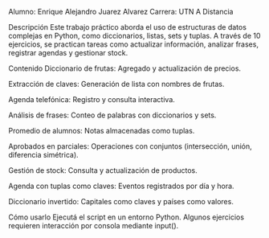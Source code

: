 Alumno: Enrique Alejandro Juarez Alvarez
Carrera: UTN A Distancia

Descripción
Este trabajo práctico aborda el uso de estructuras de datos complejas en Python, como diccionarios, listas, sets y tuplas. A través de 10 ejercicios, se practican tareas como actualizar información, analizar frases, registrar agendas y gestionar stock.

Contenido
Diccionario de frutas: Agregado y actualización de precios.

Extracción de claves: Generación de lista con nombres de frutas.

Agenda telefónica: Registro y consulta interactiva.

Análisis de frases: Conteo de palabras con diccionarios y sets.

Promedio de alumnos: Notas almacenadas como tuplas.

Aprobados en parciales: Operaciones con conjuntos (intersección, unión, diferencia simétrica).

Gestión de stock: Consulta y actualización de productos.

Agenda con tuplas como claves: Eventos registrados por día y hora.

Diccionario invertido: Capitales como claves y países como valores.

Cómo usarlo
Ejecutá el script en un entorno Python. Algunos ejercicios requieren interacción por consola mediante input().
